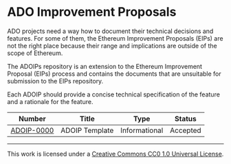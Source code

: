 # ADO Improvement Proposals

ADO projects need a way how to document their technical decisions and features.
For some of them, the Ethereum Improvement Proposals (EIPs) are not the right place because their range and implications are outside of the scope of Ethereum.

The ADOIPs repository is an extension to the Ethereum Improvement Proposal (EIPs) process and contains the documents that are unsuitable for submission to the EIPs repository.

Each ADOIP should provide a concise technical specification of the feature and a rationale for the feature.

| Number                      | Title                                                                 | Type          | Status   |
|-----------------------------|-----------------------------------------------------------------------|---------------|----------|
| [ADOIP-0000](adoip-0000.md) | ADOIP Template                                                        | Informational | Accepted |

---

This work is licensed under a [Creative Commons CC0 1.0 Universal License](LICENSE).
